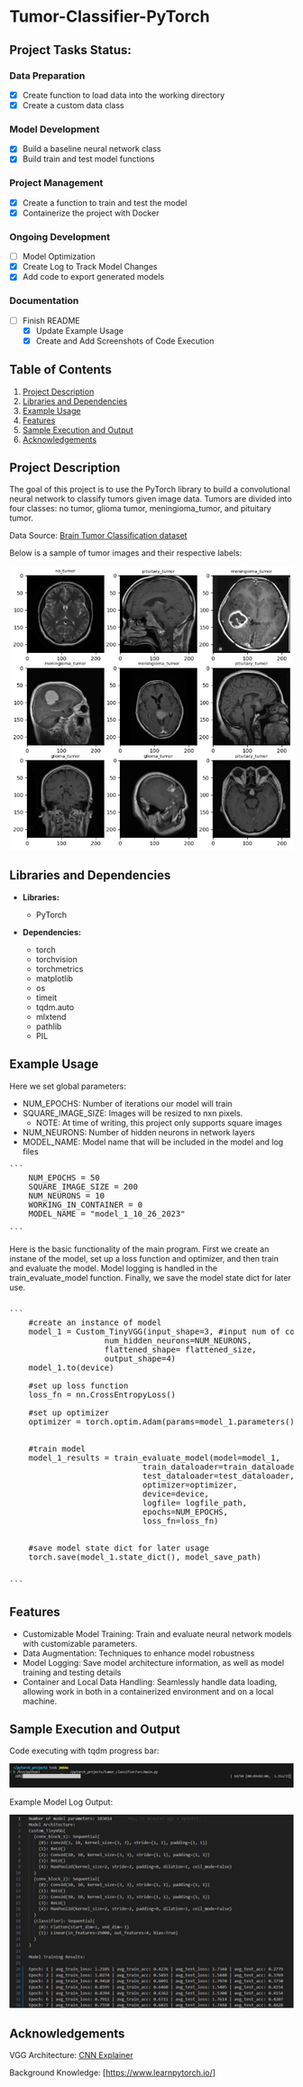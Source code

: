 # Tumor-Classifier-PyTorch

## Project Tasks Status: 

### Data Preparation
- [x] Create function to load data into the working directory
- [x] Create a custom data class

### Model Development
- [x] Build a baseline neural network class
- [x] Build train and test model functions

### Project Management
- [x] Create a function to train and test the model
- [x] Containerize the project with Docker

### Ongoing Development
- [ ] Model Optimization
- [x] Create Log to Track Model Changes
- [x] Add code to export generated models

### Documentation
- [ ] Finish README
    - [x] Update Example Usage
    - [x] Create and Add Screenshots of Code Execution

## Table of Contents

1. [ Project Description](#project-description)
2. [ Libraries and Dependencies](#lib&dep)
3. [ Example Usage](#ex-use) 
4. [ Features](#features)
5. [ Sample Execution and Output](#sample)
6. [ Acknowledgements](#ack)


<a name="project-description"></a>
## Project Description

The goal of this project is to use the PyTorch library to build a convolutional neural network to classify tumors given image data. Tumors are divided into four classes: no tumor, glioma tumor, meningioma_tumor, and pituitary tumor.

Data Source: [Brain Tumor Classification dataset](https://www.kaggle.com/datasets/prathamgrover/brain-tumor-classification)

Below is a sample of tumor images and their respective labels:

![Sample Image](./images/sample_images.png)

<a name="lib&dep"></a>
## Libraries and Dependencies

- **Libraries:**
  - PyTorch

- **Dependencies:**
  - torch
  - torchvision
  - torchmetrics
  - matplotlib
  - os
  - timeit
  - tqdm.auto
  - mlxtend
  - pathlib
  - PIL

<a name="ex-use"></a>
## Example Usage

Here we set global parameters:

- NUM_EPOCHS: Number of iterations our model will train
- SQUARE_IMAGE_SIZE: Images will be resized to nxn pixels. 
  - NOTE: At time of writing, this project only supports square images
- NUM_NEURONS: Number of hidden neurons in network layers
- MODEL_NAME: Model name that will be included in the model and log files

<pre>
```
    NUM_EPOCHS = 50
    SQUARE_IMAGE_SIZE = 200
    NUM_NEURONS = 10
    WORKING_IN_CONTAINER = 0
    MODEL_NAME = "model_1_10_26_2023"

```
</pre>

Here is the basic functionality of the main program. First we create an instane of the model, set up a
loss function and optimizer, and then train and evaluate the model. Model logging is handled in the 
train_evaluate_model function. Finally, we save the model state dict for later use.

<pre>

```
    #create an instance of model
    model_1 = Custom_TinyVGG(input_shape=3, #input num of color channels 1 for greyscale, 3 for RGB
                    num_hidden_neurons=NUM_NEURONS, 
                    flattened_shape= flattened_size,
                    output_shape=4)
    model_1.to(device)

    #set up loss function
    loss_fn = nn.CrossEntropyLoss()

    #set up optimizer
    optimizer = torch.optim.Adam(params=model_1.parameters(), lr=0.001)


    #train model
    model_1_results = train_evaluate_model(model=model_1, 
                            train_dataloader=train_dataloader,
                            test_dataloader=test_dataloader,
                            optimizer=optimizer,
                            device=device,
                            logfile= logfile_path,
                            epochs=NUM_EPOCHS,
                            loss_fn=loss_fn)

    
    #save model state dict for later usage
    torch.save(model_1.state_dict(), model_save_path)


```
</pre>


<a name="features"></a>
## Features

- Customizable Model Training: Train and evaluate neural network models with customizable parameters.
- Data Augmentation: Techniques to enhance model robustness
- Model Logging: Save model architecture information, as well as model training and testing details
- Container and Local Data Handling: Seamlessly handle data loading, allowing work in both in a 
containerized environment and on a local machine.

<a name="sample"></a>
## Sample Execution and Output

Code executing with tqdm progress bar:

![Sample Execution](./images/SampleExecution.png)

Example Model Log Output:

![Model Log Example](./images/Model_Log_Example.png)



<a name="ack"></a>
## Acknowledgements
VGG Architecture: [CNN Explainer](https://poloclub.github.io/cnn-explainer/)

Background Knowledge: [https://www.learnpytorch.io/]


